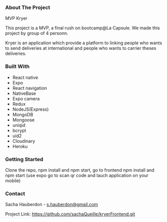 <h3>About The Project</h3>

MVP Kryer

This project is a MVP, a final rush on bootcamp@La Capsule. We made this project by group of 4 personn.

Kryer is an application which provide a platform to linking people who wants to send deliveries at international and people who wants to carrier theses deliveries.

<h3>Built With</h3>

<ul>
<li>React native</li>
<li>Expo</li>
<li>React navigation</li> 
<li>NativeBase</li> 
<li>Expo camera</li> 
<li>Redux</li>
<li>NodeJS(Express)</li>
<li>MongoDB</li>
<li>Mongoose</li>
<li>uniqid</li> 
<li>bcrypt</li>
<li>uid2</li>
<li>Cloudinary</li>
<li>Heroku</li>
</ul>

<h3>Getting Started</h3>

Clone the repo, npm install and npm start, go to frontend npm install and npm start (use expo go to scan qr code and lauch application on your mobile)

<h3>Contact</h3>

Sacha Hauberdon - s.hauberdon@gmail.com

Project Link: https://github.com/sachaQueille/kryerFrontend.git

